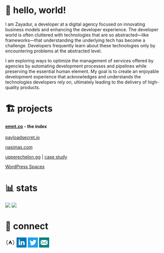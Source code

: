 # 👋 hello, world!
<p>I am Zayadur, a developer at a digital agency focused on innovating business models and enhancing the developer experience. The developer world is often cluttered with technologies that are so abstracted—like frameworks—that understanding the underlying tech has become a challenge. Developers frequently learn about these technologies only by encountering problems at the abstracted level.</p>
<p>I am exploring ways to optimize the management of services offered by agencies by automating development processes and pipelines while preserving the essential human element. My goal is to create an enjoyable development experience that acknowledges and understands the technologies developers rely on, ultimately leading to the delivery of high-quality products.</p>

# 🏗️ projects
<h4><a href="https://emnt.co" target="_blank">emnt.co</a> - the index</h4>
<p><a href="https://payloadsecret.io" target="_blank">payloadsecret.io</a></p>
<p><a href="https://nasimas.com" target="_blank">nasimas.com</a></p>
<p><a href="https://upperechelon.gg" target="_blank">upperechelon.gg</a> | <a href="https://emnt.co/posts/upper-echelon">case study</a></p>
<p><a href="https://emnt.co/posts/wp-spaces" target="_blank">WordPress Spaces</a></p>

# 📊 stats
<p>
  <img src="https://github-readme-stats.vercel.app/api?username=zayadur&theme=dark&include_all_commits=true&hide_rank=true&show_icons=true&hide_title=true&hide=stars">
  <img src="https://github-readme-stats.vercel.app/api/top-langs?username=zayadur&show_icons=true&theme=dark&locale=en&layout=compact&langs_count=6&card_width=258&hide_title=true&exclude_repo=edu.syr">
</p>

# 🤝 connect
<p>
  <a href="https://www.freecodecamp.org/zayadur"><img height="32" width="32" src="https://raw.githubusercontent.com/edent/SuperTinyIcons/master/images/svg/freecodecamp.svg" /></a>
  <a href="https://www.linkedin.com/in/zayadur/"><img height="32" width="32" src="https://raw.githubusercontent.com/edent/SuperTinyIcons/master/images/svg/linkedin.svg" /></a>
  <a href="https://twitter.com/zayadur"><img height="32" width="32" src="https://raw.githubusercontent.com/edent/SuperTinyIcons/master/images/svg/twitter.svg" /></a>
  <a href="mailto:zayadur@me.com"><img height="32" width="32" src="https://raw.githubusercontent.com/edent/SuperTinyIcons/master/images/svg/email.svg" /></a>
</p>
